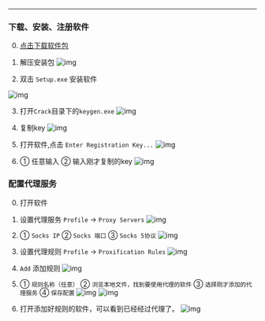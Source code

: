 ---
### 下载、安装、注册软件
0. [点击下载软件包](./file/Proxifier-4.07.zip)

1. 解压安装包
![img](./images/zip.png)

2. 双击 `Setup.exe` 安装软件

![img](./images/setup.png)

3. 打开`Crack`目录下的`keygen.exe`
![img](./images/key_gen.png)

4. 复制key
![img](./images/key.png)

5. 打开软件,点击 `Enter Registration Key...`
![img](./images/reg_key.png)

6. ① 任意输入 ② 输入刚才复制的key
![img](./images/reg.png)

### 配置代理服务
0. 打开软件

1. 设置代理服务 `Profile` → `Proxy Servers`
![img](./images/proxy_servers.png)

2. ① `Socks IP` ② `Socks 端口` ③ `Socks 5协议`
![img](./images/set_server.png)

3. 设置代理规则 `Profile` → `Proxification Rules`
![img](./images/proxification_rules.png)

4. `Add` 添加规则
![img](./images/add.png)

5. ① `规则名称（任意）` ② `浏览本地文件，找到要使用代理的软件` ③ `选择刚才添加的代理服务` ④ `保存配置`
![img](./images/rule.png)
![img](./images/browse.png)

6. 打开添加好规则的软件，可以看到已经经过代理了。
![img](./images/9.png)
